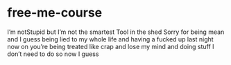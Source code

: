 # free-me-course
I’m notStupid but I’m not the smartest Tool in the shed Sorry for being mean and I guess being lied to my whole life and having a fucked up last night now on you’re being treated like crap and lose my mind and doing stuff I don’t need to do so now I guess
